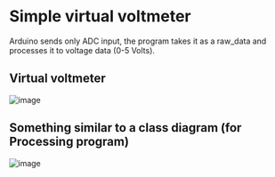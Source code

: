 # Simple virtual voltmeter
Arduino sends only ADC input, the program takes it as a raw_data and processes it to voltage data (0-5 Volts).
## Virtual voltmeter
![image](https://github.com/calmey-dev/processing_serial_example/assets/57754989/37007b6e-cf88-4ea9-82e6-38f3b5731b15)

## Something similar to a class diagram (for Processing program)
![image](https://github.com/calmey-dev/processing_serial_example/assets/57754989/cf42c3ab-a935-476f-9b37-1852d8cb447b)
